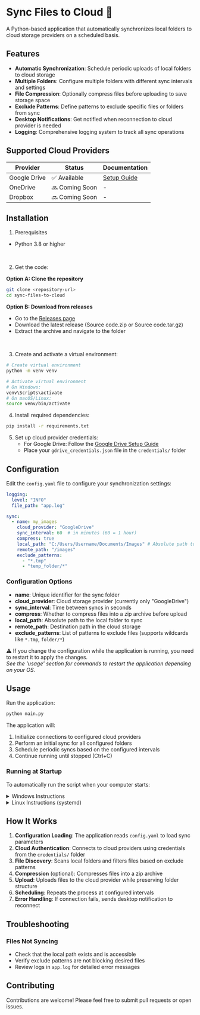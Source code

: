 # Sync Files to Cloud 🐢

A Python-based application that automatically synchronizes local folders to cloud storage providers on a scheduled
basis.

## Features

- **Automatic Synchronization**: Schedule periodic uploads of local folders to cloud storage
- **Multiple Folders**: Configure multiple folders with different sync intervals and settings
- **File Compression**: Optionally compress files before uploading to save storage space
- **Exclude Patterns**: Define patterns to exclude specific files or folders from sync
- **Desktop Notifications**: Get notified when reconnection to cloud provider is needed
- **Logging**: Comprehensive logging system to track all sync operations

## Supported Cloud Providers

| Provider     | Status         | Documentation                                           |
|--------------|----------------|---------------------------------------------------------|
| Google Drive | ✅ Available    | [Setup Guide](documentation/connect-to-google-drive.md) |
| OneDrive     | 🔜 Coming Soon | -                                                       |
| Dropbox      | 🔜 Coming Soon | -                                                       |

## Installation

1. Prerequisites

- Python 3.8 or higher

<br>

2. Get the code:

**Option A: Clone the repository**

```bash
git clone <repository-url>
cd sync-files-to-cloud
```

**Option B: Download from releases**

- Go to the [Releases page](https://github.com/MathieuMarthy/sync-files-to-cloud/releases)
- Download the latest release (Source code.zip or Source code.tar.gz)
- Extract the archive and navigate to the folder

<br>

3. Create and activate a virtual environment:

```bash
# Create virtual environment
python -m venv venv

# Activate virtual environment
# On Windows:
venv\Scripts\activate
# On macOS/Linux:
source venv/bin/activate
```

4. Install required dependencies:

```bash
pip install -r requirements.txt
```

5. Set up cloud provider credentials:
    - For Google Drive: Follow the [Google Drive Setup Guide](documentation/connect-to-google-drive.md)
    - Place your `gdrive_credentials.json` file in the `credentials/` folder

## Configuration

Edit the `config.yaml` file to configure your synchronization settings:

```yaml
logging:
  level: "INFO"
  file_path: "app.log"

sync:
  - name: my_images
    cloud_provider: "GoogleDrive"
    sync_interval: 60  # in minutes (60 = 1 hour)
    compress: true
    local_path: "C:/Users/Username/Documents/Images" # Absolute path to local folder, if you use backslashes on windows, double them (\\)
    remote_path: "/images"
    exclude_patterns:
      - "*.tmp"
      - "temp_folder/*"
```

### Configuration Options

- **name**: Unique identifier for the sync folder
- **cloud_provider**: Cloud storage provider (currently only "GoogleDrive")
- **sync_interval**: Time between syncs in seconds
- **compress**: Whether to compress files into a zip archive before upload
- **local_path**: Absolute path to the local folder to sync
- **remote_path**: Destination path in the cloud storage
- **exclude_patterns**: List of patterns to exclude files (supports wildcards like `*.tmp`, `folder/*`)

⚠️ If you change the configuration while the application is running, you need to restart it to apply the changes.  
*See the 'usage' section for commands to restart the application depending on your OS.*

## Usage

Run the application:

```bash
python main.py
```

The application will:

1. Initialize connections to configured cloud providers
2. Perform an initial sync for all configured folders
3. Schedule periodic syncs based on the configured intervals
4. Continue running until stopped (Ctrl+C)

### Running at Startup

To automatically run the script when your computer starts:

<details>
<summary>Windows Instructions</summary>

1. Setup the powershell script

Go in the `/scripts` folder, open `activate-scheduled-task.ps1`and edit the line 3:

```powershell
$projectPath = "path to the project" # Put the absolute path to this project
```

2. Run the script as administrator

open a powershell terminal as administator and run

```powershell
path/to/activate-scheduled-task.ps1
```

<br>

#### To deactivate the scheduled task

you can run the deactivation script `scripts\remove-scheduled-task.ps1`

#### To restart the application

you can run the restart script `scripts\restart-scheduled-task.ps1`
</details>


<details>
<summary>Linux Instructions (systemd)</summary>

1. Create a systemd service file `/etc/systemd/system/sync-files.service`:

don't forget to replace the paths and username

```ini
[Unit]
Description = Sync Files to Cloud
After = network.target

[Service]
; replace the paths below with the project path
ExecStart = /path/to/sync-files-to-cloud/venv/bin/python /path/to/sync-files-to-cloud/main.py
WorkingDirectory = /path/to/sync-files-to-cloud
; Replace 'your-username' with the appropriate user
User = your-username
Restart = on-failure

[Install]
WantedBy = multi-user.target
```

2. Enable and start the service:

```bash
sudo systemctl enable sync-files.service
sudo systemctl start sync-files.service
```

<br>

#### Deactivate the service

To stop and disable the service:

```bash
sudo systemctl stop sync-files.service
sudo systemctl disable sync-files.service
```

#### Restart the application

To restart the service:

```bash
sudo systemctl restart sync-files.service
```

</details>

## How It Works

1. **Configuration Loading**: The application reads `config.yaml` to load sync parameters
2. **Cloud Authentication**: Connects to cloud providers using credentials from the `credentials/` folder
3. **File Discovery**: Scans local folders and filters files based on exclude patterns
4. **Compression** (optional): Compresses files into a zip archive
5. **Upload**: Uploads files to the cloud provider while preserving folder structure
6. **Scheduling**: Repeats the process at configured intervals
7. **Error Handling**: If connection fails, sends desktop notification to reconnect

## Troubleshooting

### Files Not Syncing

- Check that the local path exists and is accessible
- Verify exclude patterns are not blocking desired files
- Review logs in `app.log` for detailed error messages

## Contributing

Contributions are welcome! Please feel free to submit pull requests or open issues.

